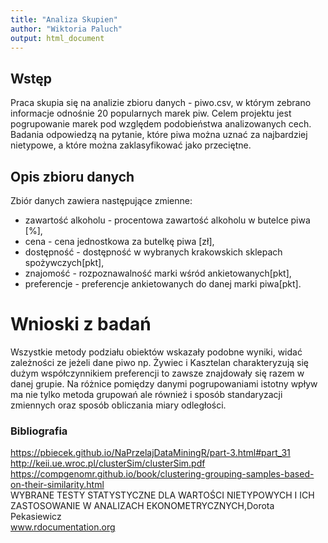 ```yaml
---
title: "Analiza Skupien"
author: "Wiktoria Paluch"
output: html_document
---
```


## Wstęp

<p> Praca skupia się na analizie zbioru danych - piwo.csv, w którym zebrano informacje odnośnie 20 popularnych marek piw. Celem projektu jest pogrupowanie marek pod względem podobieństwa analizowanych cech. Badania odpowiedzą na pytanie, które piwa można uznać za najbardziej nietypowe, a które można zaklasyfikować jako przeciętne.</p>

## Opis zbioru danych

Zbiór danych zawiera następujące zmienne: <ul>
    <li> zawartość alkoholu - procentowa zawartość alkoholu w butelce piwa [%], 
    <li> cena - cena jednostkowa za butelkę piwa [zł],
    <li> dostępność - dostępność w wybranych krakowskich sklepach spożywczych[pkt], 
    <li> znajomość - rozpoznawalność marki wśród ankietowanych[pkt], 
    <li> preferencje - preferencje ankietowanych do danej marki piwa[pkt].
</ul>

# Wnioski z badań

Wszystkie metody podziału obiektów wskazały podobne wyniki, widać zależności ze jeżeli dane piwo np. Żywiec i Kasztelan charakteryzują się dużym współczynnikiem preferencji to zawsze znajdowały się razem w danej grupie. Na różnice pomiędzy danymi pogrupowaniami istotny wpływ ma nie tylko metoda grupowań ale również i sposób standaryzacji zmiennych oraz sposób obliczania miary odległości.

### Bibliografia
https://pbiecek.github.io/NaPrzelajDataMiningR/part-3.html#part_31<br>
http://keii.ue.wroc.pl/clusterSim/clusterSim.pdf<br>
https://compgenomr.github.io/book/clustering-grouping-samples-based-on-their-similarity.html<br>
WYBRANE TESTY STATYSTYCZNE DLA WARTOŚCI NIETYPOWYCH I ICH ZASTOSOWANIE W ANALIZACH EKONOMETRYCZNYCH,Dorota Pekasiewicz<br>
www.rdocumentation.org<br>


